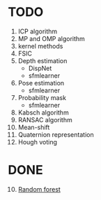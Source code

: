 # TODO

1. ICP algorithm
2. MP and OMP algorithm
3. kernel methods
4. FSIC
5. Depth estimation
    * DispNet
    * sfmlearner
6. Pose estimation
    * sfmlearner
7. Probability mask
    * sfmlearner
8. Kabsch algorithm
9. RANSAC algorithm
11. Mean-shift
12. Quaternion representation
13. Hough voting

# DONE
10. [Random forest](./RandomForest/random_forest.ipynb)


